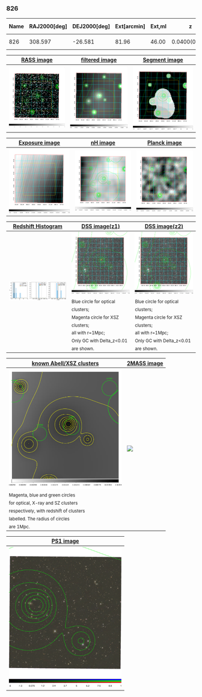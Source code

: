 <div STYLE="page-break-after: always;"></div>

### 826

|Name|RAJ2000[deg]|DEJ2000[deg] |Ext[arcmin]| Ext,ml | z | z_src| C|GC(XSZ,Delta_z<0.01)| GC(OPT,Delta_z<0.01)|GC| R_sig[arcmin] | R500[arcmin] | R500[Mpc]| CRsig[c/s] | CR500[c/s] |L500[1E44 erg/s]|F500[1E-12 erg/s/cm^2]| M500[1E14 Msun]|Tx[keV]|Cnt_sig|Beta|Rc[arcmin]|Comment|Alias|
|---|---|---|---|---|---|------|---|--------|---------|----------|---|---|---|---|---|---|---|---|---|---|---|---|---|---|
|826| 308.597| -26.581| 81.96| 46.00| 0.0400(0.005)| z1,| G| -| -| N, W| 12.700| 11.645| 0.553| 0.122(0.067)| 0.121(0.066)| 0.068(0.031)| 1.812(0.832)| 0.50(0.12)| 1.41(0.21)| 54.6| 0.731(-0.162+0.179)| 5.288(-1.774+1.863)| -| t722|

|[RASS image](../image/826/826_img.pdf)|[filtered image](../image/826/826_fil.pdf)|[Segment image](../image/826/826_seg.pdf)|
|-------------------|--------------------|-------------------|
| <img src="../image/826/826_img.png" width="300">  | <img src="../image/826/826_fil.png" width="300">   | <img src="../image/826/826_seg.png" width="300">  |

|[Exposure image](../image/826/826_mex.pdf)| [nH image](../image/826/826_nh.pdf)| [Planck image](../image/826/826_p.pdf)|
|-------------------|--------------------|-------------------|
|<img src="../image/826/826_mex.png" width="300">   | <img src="../image/826/826_nh.png" width="300">    | <img src="../image/826/826_p.png" width="300"> |

|[Redshift Histogram](../image/826/826_zg.pdf) | [DSS image(z1)](../image/826/826_dss_z1.pdf)      |  [DSS image(z2)](../image/826/826_dss_z2.pdf)    |
|-------------------|--------------------|-------------------|
|<img src="../image/826/826_zg.png" width="300"> |<img src="../image/826/826_dss_z1.png" width="300"> <sub><br>Blue circle for optical clusters; <br>Magenta circle for XSZ clusters; <br>all with r=1Mpc; <br>Only GC with Delta_z<0.01 are shown. </sub>| <img src="../image/826/826_dss_z2.png" width="300"><sub><br>Blue circle for optical clusters; <br>Magenta circle for XSZ clusters; <br>all with r=1Mpc; <br>Only GC with Delta_z<0.01 are shown. </sub> |

|[known Abell/XSZ clusters](../image/826/826_gc.pdf) | [2MASS image](../image/826/826_2mass.pdf)      |
|-------------------|-------------------|
|<img src=../image/826/826_gc.png width="300"> <br><sub>Magenta, blue and green circles <br>for optical, X-ray and SZ clusters <br>respectively, with redshift of clusters <br>labelled. The radius of circles <br>are 1Mpc.</sub>|<img src="../image/826/826_2mass.png" width="300">  |

|[PS1 image](../image/826/826_ps1.pdf)            |
|-------------------|
| <img src="../image/826/826_ps1.pdf" width="300">  |
